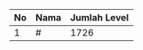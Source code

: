 | No | Nama            | Jumlah Level |
|----|-----------------|--------------|
| 1  | #    |    1726        |
